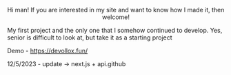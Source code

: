 <div align="center">
  
Hi man! If you are interested in my site and want to know how I made it, then    welcome!
 
</div>

My first project and the only one that I somehow continued to develop. Yes, senior is difficult to look at, but take it as a starting project

Demo - https://devollox.fun/

12/5/2023 - update -> next.js + api.github
